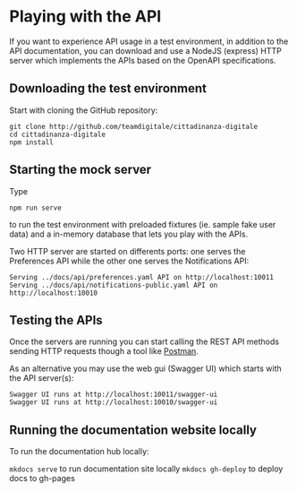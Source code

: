 # Playing with the API

If you want to experience API usage in a test environment,
in addition to the API documentation, you can download and use a NodeJS (express)
HTTP server which implements the APIs based on the OpenAPI specifications.

## Downloading the test environment

Start with cloning the GitHub repository:

```
git clone http://github.com/teamdigitale/cittadinanza-digitale
cd cittadinanza-digitale
npm install
```

## Starting the mock server

Type

`npm run serve`

to run the test environment with preloaded fixtures (ie. sample fake user data)
and a in-memory database that lets you play with the APIs.

Two HTTP server are started on differents ports: one serves the Preferences API
while the other one serves the Notifications API:

```
Serving ../docs/api/preferences.yaml API on http://localhost:10011
Serving ../docs/api/notifications-public.yaml API on http://localhost:10010
```

## Testing the APIs

Once the servers are running you can start calling the REST API methods
sending HTTP requests though a tool like [Postman](https://www.getpostman.com/).

As an alternative you may use the web gui (Swagger UI)
which starts with the API server(s):

```
Swagger UI runs at http://localhost:10011/swagger-ui
Swagger UI runs at http://localhost:10010/swagger-ui
```

## Running the documentation website locally

To run the documentation hub locally:

`mkdocs serve` to run documentation site locally
`mkdocs gh-deploy` to deploy docs to gh-pages
